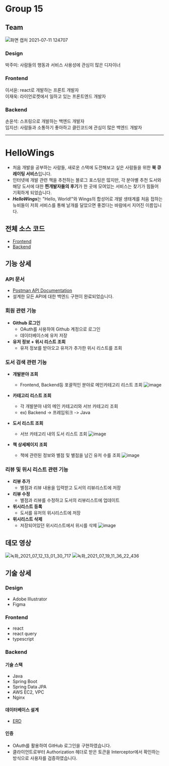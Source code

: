 # Group 15

## Team
![화면 캡처 2021-07-11 124707](https://user-images.githubusercontent.com/68000537/125182134-55ccb800-e246-11eb-97f4-c5ceaf7e66c7.png)
### Design
박주미: 사람들의 행동과 서비스 사용성에 관심이 많은 디자이너

### Frontend
이서윤: react로 개발하는 프론트 개발자  
이재욱: 라이언로켓에서 일하고 있는 프론트엔드 개발자

### Backend
손윤석: 스프링으로 개발하는 백엔드 개발자   
임지선: 사람들과 소통하기 좋아하고 클린코드에 관심이 많은 백엔드 개발자

---

# HelloWings

- 처음 개발을 공부하는 사람들, 새로운 스택에 도전해보고 싶은 사람들을 위한 **북 큐레이팅 서비스**입니다.
- 인터넷에 개발 관련 책을 추천하는 블로그 포스팅은 많지만, 각 분야별 추천 도서와 해당 도서에 대한 **찐개발자들의 후기**가  한 곳에 모여있는 서비스는 찾기가 힘들어 기획하게 되었습니다. 
- ***HelloWings***는 "Hello, World!"와 Wings의 합성어로 개발 생태계를 처음 접하는 뉴비들이 저희 서비스를 통해 날개를 달았으면 좋겠다는 바람에서 지어진 이름입니다.

## 전체 소스 코드
- [Frontend](https://github.com/GDGSummerHackathon-group15/gdg-group15-frontend)
- [Backend](https://github.com/GDGSummerHackathon-group15/gdg-group15-backend)


## 기능 상세 
### API 문서
- [Postman API Documentation](https://documenter.getpostman.com/view/15287546/Tzm6nGqX)
- 설계한 모든 API에 대한 백엔드 구현이 완료되었습니다. 
### 회원 관련 기능
- **Github 로그인**
    - OAuth를 사용하여 Github 계정으로 로그인
    - 데이터베이스에 유저 저장
- **유저 정보 + 위시 리스트 조회**
    - 유저 정보를 받아오고 유저가 추가한 위시 리스트를 조회
### 도서 검색 관련 기능
- **개발분야 조회**
    - Frontend, Backend등 포괄적인 분야로 메인카테고리 리스트 조회
![image](https://user-images.githubusercontent.com/68000537/125229797-73675380-e312-11eb-92ce-a3810942757f.png)

- **카테고리 리스트 조회**
    - 각 개발분야 내의 메인 카테고리와 서브 카테고리 조회
    - ex) Backend -> 프레임워크 -> Java
- **도서 리스트 조회**
    - 서브 카테고리 내의 도서 리스트 조회
![image](https://user-images.githubusercontent.com/68000537/125229824-81b56f80-e312-11eb-803d-69859a6359bb.png)
- **책 상세페이지 조회**
    - 책에 관련된 정보와 별점 및 별점을 남긴 유저 수를 조회
![image](https://user-images.githubusercontent.com/68000537/125229903-ac072d00-e312-11eb-93ec-2eca0ddc7fcb.png)

### 리뷰 및 위시 리스트 관련 기능
- **리뷰 추가**
    - 별점과 리뷰 내용을 입력받고 도서의 리뷰리스트에 저장
- **리뷰 수정**
    - 별점과 리뷰를 수정하고 도서의 리뷰리스트에 업데이트
- **위시리스트 등록**
    - 도서를 유저의 위시리스트에 저장
- **위시리스트 삭제**
    - 저장되어있던 위시리스트에서 위시를 삭제
![image](https://user-images.githubusercontent.com/68000537/125229918-b7f2ef00-e312-11eb-88e3-6f624d3a9ccc.png)

## 데모 영상
![녹화_2021_07_12_13_01_30_717](https://user-images.githubusercontent.com/68000537/125229424-c096f580-e311-11eb-9da4-e031f5117821.gif)
![녹화_2021_07_19_11_36_22_436](https://user-images.githubusercontent.com/68000537/126095110-7d5f8e81-90ae-49e2-92ba-36a681d61ee8.gif)

## 기술 상세
### Design
- Adobe Illustrator
- Figma

### Frontend
- react
- react query
- typescript


### Backend
#### 기술 스택
- Java
- Spring Boot
- Spring Data JPA
- AWS EC2, VPC
- Nginx

#### 데이터베이스 설계
- [ERD](https://github.com/GDGSummerHackathon-group15/gdg-group15-backend/wiki/ERD)

#### 인증
- OAuth를 활용하여 GitHub 로그인을 구현하였습니다.
- 클라이언트로부터 Authorization 헤더로 받은 토큰을 Interceptor에서 확인하는 방식으로 사용자를 검증하였습니다.
